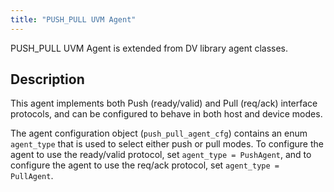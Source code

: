 ```yaml
---
title: "PUSH_PULL UVM Agent"
---
```


PUSH_PULL UVM Agent is extended from DV library agent classes.

## Description

This agent implements both Push (ready/valid) and Pull (req/ack) interface
protocols, and can be configured to behave in both host and device modes.

The agent configuration object (`push_pull_agent_cfg`) contains an enum `agent_type`
that is used to select either push or pull modes.
To configure the agent to use the ready/valid protocol, set `agent_type = PushAgent`, and
to configure the agent to use the req/ack protocol, set `agent_type = PullAgent`.
